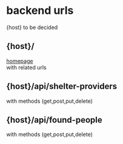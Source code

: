 # backend urls

{host} to be decided

## {host}/
[homepage](/pages/home.md)    
with related urls

## {host}/api/shelter-providers
with methods (get,post,put,delete)

## {host}/api/found-people
with methods (get,post,put,delete)
